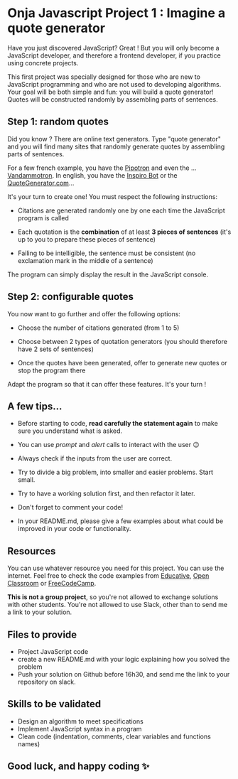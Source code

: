 # Onja Javascript Project 1 : Imagine a quote generator

Have you just discovered JavaScript? Great ! But you will only become a JavaScript developer, and therefore a frontend developer, if you practice using concrete projects.

This first project was specially designed for those who are new to JavaScript programming and who are not used to developing algorithms. Your goal will be both simple and fun: you will build a quote generator! Quotes will be constructed randomly by assembling parts of sentences.

## Step 1: random quotes

Did you know ? There are online text generators. Type "quote generator" and you will find many sites that randomly generate quotes by assembling parts of sentences.

For a few french example, you have the [Pipotron](http://www.pipotron.free.fr/) and even the ... [Vandammotron](http://www.faux-texte.com/jean-claude-3.htm). In english, you have the [Inspiro Bot](https://inspirobot.me/) or the [QuoteGenerator.com](https://quotes-generator.com/)...

It's your turn to create one! You must respect the following instructions:

-   Citations are generated randomly one by one each time the JavaScript program is called

-   Each quotation is the **combination** of at least **3 pieces of sentences** (it's up to you to prepare these pieces of sentence)

-   Failing to be intelligible, the sentence must be consistent (no exclamation mark in the middle of a sentence)

The program can simply display the result in the JavaScript console.

## Step 2: configurable quotes

You now want to go further and offer the following options:

-   Choose the number of citations generated (from 1 to 5)

-   Choose between 2 types of quotation generators (you should therefore have 2 sets of sentences)

-   Once the quotes have been generated, offer to generate new quotes or stop the program there

Adapt the program so that it can offer these features. It's your turn !

## A few tips...

-   Before starting to code, **read carefully the statement again** to make sure you understand what is asked.

-   You can use _prompt_ and _alert_ calls to interact with the user 😉

-   Always check if the inputs from the user are correct.

-   Try to divide a big problem, into smaller and easier problems. Start small.

-   Try to have a working solution first, and then refactor it later.

-   Don't forget to comment your code!

-   In your README.md, please give a few examples about what could be improved in your code or functionality.

## Resources

You can use whatever resource you need for this project. You can use the internet. Feel free to check the code examples from [Educative](https://www.educative.io/courses/the-complete-javascript-course-build-a-real-world-app-from-scratch/), [Open Classroom](https://openclassrooms.com/fr/courses/5664271-learn-programming-with-javascript) or [FreeCodeCamp](https://www.freecodecamp.org/learn).

**This is not a group project**, so you're not allowed to exchange solutions with other students. You're not allowed to use Slack, other than to send me a link to your solution.

## Files to provide

-   Project JavaScript code
-   create a new README.md with your logic explaining how you solved the problem
-   Push your solution on Github before 16h30, and send me the link to your repository on slack.

## Skills to be validated

-   Design an algorithm to meet specifications
-   Implement JavaScript syntax in a program
-   Clean code (indentation, comments, clear variables and functions names)

## Good luck, and happy coding ✨
